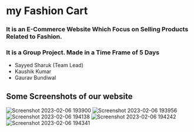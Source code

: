 # my Fashion Cart

### It is an E-Commerce Website Which Focus on Selling Products Related to Fashion.

### It is a Group Project. Made in a Time Frame of 5 Days
- Sayyed Sharuk (Team Lead)
- Kaushik Kumar 
- Gaurav Bundiwal

## Some Screenshots of our website
![Screenshot 2023-02-06 193900](https://user-images.githubusercontent.com/112304655/216995304-1e240e7b-00c6-4444-9d89-04ec742b02e3.jpg)
![Screenshot 2023-02-06 193956](https://user-images.githubusercontent.com/112304655/216995364-8f2e7808-e7a6-4e9e-8a8a-345df1d8f3d4.jpg)
![Screenshot 2023-02-06 194138](https://user-images.githubusercontent.com/112304655/216995394-5f9bdf6e-55ad-4ba9-8c3a-848a0ea60528.jpg)
![Screenshot 2023-02-06 194242](https://user-images.githubusercontent.com/112304655/216995411-e4bfbff6-586a-476d-9476-6ec729b3ef06.jpg)
![Screenshot 2023-02-06 194341](https://user-images.githubusercontent.com/112304655/216995434-8e884d18-9592-4f36-991b-8443da3ce6fc.jpg)